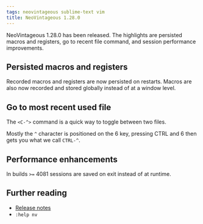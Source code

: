 ```yaml
---
tags: neovintageous sublime-text vim
title: NeoVintageous 1.28.0
---
```


NeoVintageous 1.28.0 has been released.  The highlights are persisted macros and registers, go to recent file command, and session performance improvements.

## Persisted macros and registers

Recorded macros and registers are now persisted on restarts. Macros are also now recorded and stored globally instead of at a window level.

## Go to most recent used file

The `<C-^>` command is a quick way to toggle between two files.

Mostly the `^` character is positioned on the 6 key, pressing CTRL and 6 then gets you what we call `CTRL-^`.

## Performance enhancements

In builds `>=` 4081 sessions are saved on exit instead of at runtime.

## Further reading

* [Release notes](https://github.com/NeoVintageous/NeoVintageous/releases/tag/1.28.0)
* `:help nv`

